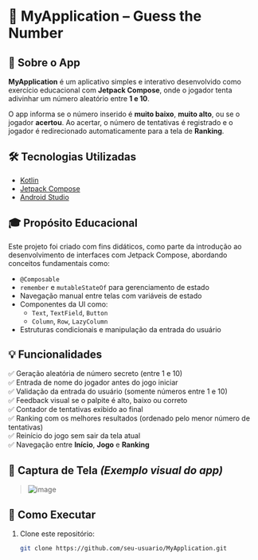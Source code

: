 
# 🎯 MyApplication – Guess the Number

## 📱 Sobre o App
**MyApplication** é um aplicativo simples e interativo desenvolvido como exercício educacional com **Jetpack Compose**, onde o jogador tenta adivinhar um número aleatório entre **1 e 10**.

O app informa se o número inserido é **muito baixo**, **muito alto**, ou se o jogador **acertou**. Ao acertar, o número de tentativas é registrado e o jogador é redirecionado automaticamente para a tela de **Ranking**.

## 🛠️ Tecnologias Utilizadas
- [Kotlin](https://kotlinlang.org/)
- [Jetpack Compose](https://developer.android.com/jetpack/compose)
- [Android Studio](https://developer.android.com/studio)

## 🎓 Propósito Educacional
Este projeto foi criado com fins didáticos, como parte da introdução ao desenvolvimento de interfaces com Jetpack Compose, abordando conceitos fundamentais como:

- `@Composable`
- `remember` e `mutableStateOf` para gerenciamento de estado
- Navegação manual entre telas com variáveis de estado
- Componentes da UI como:
  - `Text`, `TextField`, `Button`
  - `Column`, `Row`, `LazyColumn`
- Estruturas condicionais e manipulação da entrada do usuário

## 💡 Funcionalidades
✅ Geração aleatória de número secreto (entre 1 e 10)  
✅ Entrada de nome do jogador antes do jogo iniciar  
✅ Validação da entrada do usuário (somente números entre 1 e 10)  
✅ Feedback visual se o palpite é alto, baixo ou correto  
✅ Contador de tentativas exibido ao final  
✅ Ranking com os melhores resultados (ordenado pelo menor número de tentativas)  
✅ Reinício do jogo sem sair da tela atual  
✅ Navegação entre **Início**, **Jogo** e **Ranking**

## 📸 Captura de Tela *(Exemplo visual do app)*
>![image](https://github.com/user-attachments/assets/a1cc0fd2-bd87-478d-8ae2-f7ff6136b0f0)
  

## 🚀 Como Executar
1. Clone este repositório:
   ```bash
   git clone https://github.com/seu-usuario/MyApplication.git
